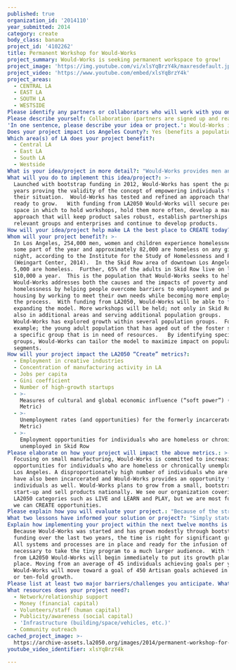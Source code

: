 ```yaml
---
published: true
organization_id: '2014110'
year_submitted: 2014
category: create
body_class: banana
project_id: '4102262'
title: Permanent Workshop for Would-Works
project_summary: Would-Works is seeking permanent workspace to grow!
project_image: 'https://img.youtube.com/vi/xlsYqBrzY4k/maxresdefault.jpg'
project_video: 'https://www.youtube.com/embed/xlsYqBrzY4k'
project_areas:
  - CENTRAL LA
  - EAST LA
  - SOUTH LA
  - WESTSIDE
Please identify any partners or collaborators who will work with you on this project.: "We understand that to end an individual’s homelessness, we need to work with a number of partners. In addition, our products reflect collaboration and partnership for design and resources. With this in mind, we seek to establish partnerships on all sides of our business.\r\n\r\nWork Session Partners:\r\n\r\nOur work sessions have agency partners before and after the work is completed. Our Charter model has social services agency partners who refer men and women to the workshops. These social services are working with the individuals and help to identify the immediate need for which a person needs to work. We have currently partnered with Central City Outreach Center to refer men and women to the program and have informal agreements with permanent supportive housing providers as well. We have had inquiries for partnership from numerous social service agencies, schools, and training programs. However, before we can establish new partnerships we are focused on developing a permanent workshop to accommodate the large volume of referrals.\r\n\r\nDesign Partners: \r\n\r\nIn addition to partners for our work sessions, we are also committed to partnering for design. We strive to create high-quality, hand-crafted products in downtown Los Angeles. To accomplish this, we have partnered with some designers to create products and plan to expand our design partnerships. We partnered with the Department of Design at Cal State Long Beach to create future products. We also collaborated with style blogger, Almanac of Style, on a limited edition product. \r\n"
Please describe yourself: Collaboration (partners are signed up and ready to hit the ground running!)
'In one sentence, please describe your idea or project.': Would-Works is seeking permanent workspace to grow!
Does your project impact Los Angeles County?: Yes (benefits a population of LA County)
Which area(s) of LA does your project benefit?:
  - Central LA
  - East LA
  - South LA
  - Westside
What is your idea/project in more detail?: "Would-Works provides men and women living in poverty the dignity of working to meet their own needs. We strive to alleviate immediate financial stress by providing a way for people to earn money for a specific goal related to moving into permanent housing or maintaining housing. \r\n\r\nWould-Works works to achieve three primary outcomes: meet specific needs of individuals living in poverty, provide them with job skills, and create retail products. The process to achieve these results is simple: an individual comes to Would-Works with an immediate need and works creating high quality, hand-finished products. These products are then sold through retailers and on our website."
What will you do to implement this idea/project?: >-
  Launched with bootstrap funding in 2012, Would-Works has spent the past two
  years proving the validity of the concept of empowering individuals to improve
  their situation.  Would-Works has tested and refined an approach that is now
  ready to grow.   With funding from LA2050 Would-Works will secure permanent
  space in which to hold workshops, hold them more often, develop a marketing
  approach that will keep product sales robust, establish partnerships with
  relevant groups and enterprises and continue to develop products.   
How will your idea/project help make LA the best place to CREATE today? In 2050?: "Would-Works CREATES opportunities. Would-Works CREATES quality products through collaboration.  Would-Works CREATES a vibrant program highlighting a forward-thinking environment present in Los Angeles which can be a role-model for the rest of the country.  We are proud of what we have achieved as a small organization so far, but we are ready to grow and have a larger influence. \r\n\r\nIn 2050 we see Would-Works continuing to empower some of the most disenfranchised and chronically unemployed individuals in Los Angeles to CREATE hand-made products. Would-Works anticipates being a part of the movement to greatly reduce homelessness in Los Angeles. Would-Works plans to continue to provide the opportunity for women and men to CREATE their own opportunities out of homelessness through the dignity of working for one’s own need. \r\n"
Whom will your project benefit?: >-
  In Los Angeles, 254,000 men, women and children experience homelessness during
  some part of the year and approximately 82,000 are homeless on any given
  night, according to the Institute for the Study of Homelessness and Poverty
  (Weingart Center, 2014).  In the Skid Row area of downtown Los Angeles, over
  5,000 are homeless.  Further, 65% of the adults in Skid Row live on less than
  $10,000 a year.  This is the population that Would-Works seeks to help.  
  Would-Works addresses both the causes and the impacts of poverty and
  homelessness by helping people overcome barriers to employment and permanent
  housing by working to meet their own needs while becoming more employable in
  the process.  With funding from LA2050, Would-Works will be able to focus on
  expanding the model. More workshops will be held; not only in Skid Row but
  also in additional areas and serving additional population groups. 
  Would-Works has explored growth within several population groups.  For
  example; the young adult population that has aged out of the foster system is
  a specific group that is in need of resources.   By identifying specific
  groups, Would-Works can tailor the model to maximize impact on population
  segments.   
How will your project impact the LA2050 “Create” metrics?:
  - Employment in creative industries
  - Concentration of manufacturing activity in LA
  - Jobs per capita
  - Gini coefficient
  - Number of high-growth startups
  - >-
    Measures of cultural and global economic influence (“soft power”) (Dream
    Metric)
  - >-
    Unemployment rates (and opportunities) for the formerly incarcerated (Dream
    Metric)
  - >-
    Employment opportunities for individuals who are homeless or chronically
    unemployed in Skid Row
Please elaborate on how your project will impact the above metrics.: >-
  Focusing on small manufacturing, Would-Works is committed to increasing job
  opportunities for individuals who are homeless or chronically unemployed in
  Los Angeles. A disproportionately high number of individuals who are homeless
  have also been incarcerated and Would-Works provides an opportunity for these
  individuals as well. Would-Works plans to grow from a small, bootstrapped
  start-up and sell products nationally. We see our organization covering many
  LA2050 categories such as LIVE and LEARN and PLAY, but we are most focused how
  we can CREATE opportunities.  
Please explain how you will evaluate your project.: "Because of the structure of the Would-Works model, evaluation is simple.  By reporting the number of Artisans who enter the program and the number of goals completed, Would-Works can track outcomes and social impact of the program.  Further, Would-Works is working on a tracking system that will follow up with Artisans after they leave the program to ascertain how many have secured employment and/or permanent housing. This follow-up will determine the effectiveness of the program in each segment and help determine where Would-Works should concentrate.  Through partnering with service agencies, Would-Works will be an integral part of lessening the negative effects of poverty in Los Angeles.\r\n\r\nWe are also working to establish employment partners who will employ men and women who have worked for Would-Works and are interested in seeking part-time or full time employment. We will work to establish a streamlined process for our employment partners to hire Would-Works Artisans.\r\n"
What two lessons have informed your solution or project?: "Simply stated, the two most important lessons have been:\r\n-Seeing the need\r\n-Seeing the response to the Would-Works solution \r\n\r\nWhile working in Skid Row beginning in 2009, Would-Works co-founder, Connor Johnson saw the need for a new form of ‘assistance’ and decided something needed to change.  Johnson heard over and over that those living on the streets of LA “would work” if they could.  Johnson saw the need to dignify the circumstances in which so many were living.  By offering a “hand up vs. a hand out” the Would-Works model addresses the immediate need while providing a sense of dignity and goal-setting with individuals living in Skid Row. Because money management can often a barrier to success, the credit system created by Would-Works enables Artisans to participate in improving their circumstances.  \r\n\r\nThe response to the Would-Works model has been overwhelming, both within the community it serves and with the public.  Men and women in Los Angeles who have specific needs have come to know Would-Works and refer others to the Pop-Up Workshops.  Both retail and online sales have proven that more products will be well received. Would-Works has been delighted to learn that people are interested in working for Would-Works and that consumers want to engage in this process by purchasing products that make a positive impact in the community.  These two lessons have been invaluable.\r\n"
Explain how implementing your project within the next twelve months is an achievable goal.: >-
  Because Would-Works was started and has grown modestly through bootstrap
  funding over the last two years, the time is right for significant growth. 
  All systems and processes are in place and ready for the infusion of funds
  necessary to take the tiny program to a much larger audience.  With funding
  from LA2050 Would-Works will begin immediately to put its growth plan in
  place. Moving from an average of 45 individuals achieving goals per year,
  Would-Works will move toward a goal of 450 Artisan goals achieved in a year,
  or ten-fold growth.  
Please list at least two major barriers/challenges you anticipate. What is your strategy for ensuring a successful implementation?: "Two major barriers to Would-Works growth have been:\r\n-Having permanent workspace\r\n-Developing new products\r\n\r\nBecause of its bootstrapped beginnings, Would-Works has been holding Pop-Up Workshops in an on-demand basis at donated space in Skid Row.  Though this has been effective, the lack of structure and permanence has been a frustration for founders and occasional confusion for Artisans who already deal with a significant amount of impermanence.  With dedicated space Would-Works will be a better-known part of the community.  Artisans and potential Artisans can stop by and learn of scheduled workshops.  Dedicated space will also help with publicity and funding, as those interested in the concept will know where to find Would-Works. \r\n\r\nProduct development and sales is a constant need for Would-Works.  Current products include:\r\n-Three different sizes of cutting boards\r\n-Kubb lawn game\r\n-Bottle openers\r\n\r\nFuture products, including door openers (door stops), clipboards and bike crates are all in development.  An aggressive national sales campaign will make products available to a large audience. Additionally working with a designer to create new products for Would-Works will be integral to our growth. \r\n"
What resources does your project need?:
  - Network/relationship support
  - Money (financial capital)
  - Volunteers/staff (human capital)
  - Publicity/awareness (social capital)
  - 'Infrastructure (building/space/vehicles, etc.)'
  - Community outreach
cached_project_image: >-
  https://archive-assets.la2050.org/images/2014/permanent-workshop-for-would-works/img.youtube.com/vi/xlsYqBrzY4k/maxresdefault.jpg
youtube_video_identifier: xlsYqBrzY4k

---
```

